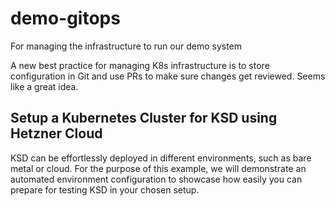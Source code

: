 # demo-gitops

For managing the infrastructure to run our demo system

A new best practice for managing K8s infrastructure is to store configuration in Git and use PRs to make sure changes get reviewed. Seems like a great idea.

## Setup a Kubernetes Cluster for KSD using Hetzner Cloud
KSD can be effortlessly deployed in different environments, such as bare metal or cloud.
For the purpose of this example, we will demonstrate an automated environment configuration to showcase how easily you can prepare for testing KSD in your chosen setup.




